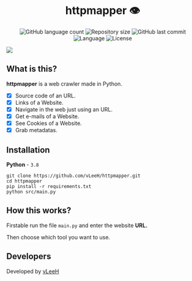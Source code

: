 <h1 align="center">httpmapper 👁️</h1>

<p align="center">
   <img alt="GitHub language count" src="https://img.shields.io/github/languages/count/vleeh/httpmapper">

   <img alt="Repository size" src="https://img.shields.io/github/repo-size/vleeh/httpmapper">

   <img alt="GitHub last commit" src="https://img.shields.io/github/last-commit/vleeh/httpmapper">

   <img alt="Language" src="https://img.shields.io/badge/Python-3.7%20%7C%203.8-blue.svg"> 
    
   <img alt="License" src="https://img.shields.io/github/license/vLeeH/httpmapper.svg">
</p>

<img align="center" src="https://github.com/vLeeH/httpmapper/blob/main/.github/example.png">

## What is this?
**httpmapper** is a web crawler made in Python.
- [X] Source code of an URL.
- [X] Links of a Website.
- [X] Navigate in the web just using an URL.
- [X] Get e-mails of a Website.
- [X] See Cookies of a Website.
- [X] Grab metadatas.

## Installation
**Python** - `3.8` 
```
git clone https://github.com/vLeeH/httpmapper.git 
cd httpmapper
pip install -r requirements.txt
python src/main.py
```

## How this works? 
Firstable run the file `main.py` and enter the website **URL.**

Then choose which tool you want to use.

## Developers 
Developed by <a href="https://github.com/vleeh">vLeeH</a>

